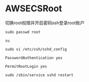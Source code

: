 # AWSECSRoot
切换root权限并开启密码ssh登录root账户

```
sudo passwd root

su

sudo vi /etc/ssh/sshd_config

PasswordAuthentication yes

PermitRootLogin yes

sudo /sbin/service sshd restart
```

